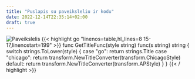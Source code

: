 ```yaml
---
title: "Puslapis su paveiksleliu ir kodu"
date: 2022-12-14T22:35:14+02:00
draft: true
---
```

![Paveikslelis](/Picture.png)
{{< highlight go "linenos=table,hl_lines=8 15-17,linenostart=199" >}}
func GetTitleFunc(style string) func(s string) string {
  switch strings.ToLower(style) {
  case "go":
    return strings.Title
  case "chicago":
    return transform.NewTitleConverter(transform.ChicagoStyle)
  default:
    return transform.NewTitleConverter(transform.APStyle)
  }
}
{{< / highlight >}}

